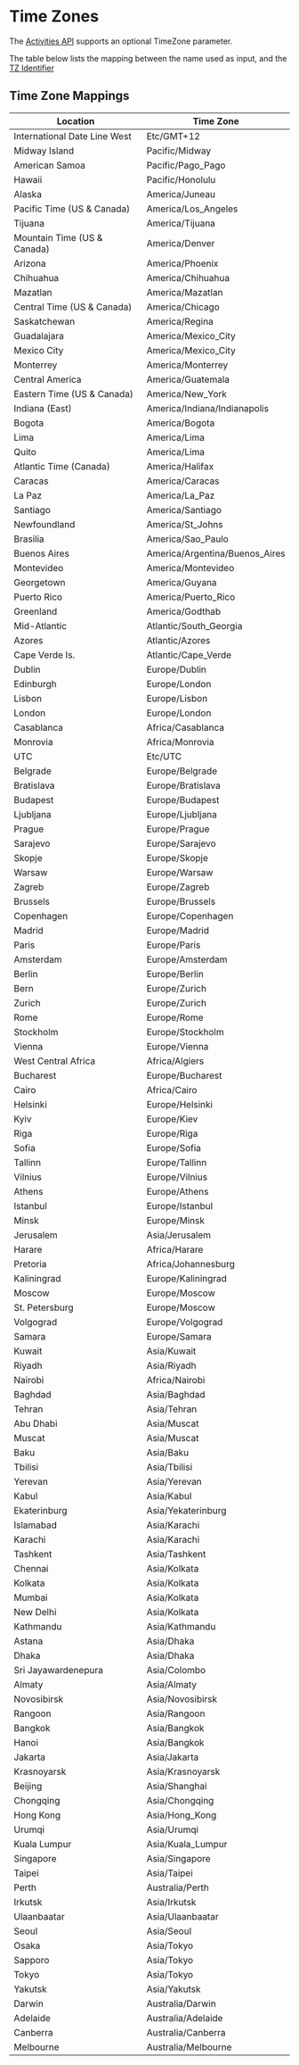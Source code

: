 # Time Zones

The [Activities API](#activities) supports an optional TimeZone parameter.

The table below lists the mapping between the name used as input, and the [TZ Identifier](https://en.wikipedia.org/wiki/List_of_tz_database_time_zones)

## Time Zone Mappings
| Location                 | Time Zone                |
|--------------------------|--------------------------|
| International Date Line West | Etc/GMT+12          |
| Midway Island            | Pacific/Midway          |
| American Samoa           | Pacific/Pago_Pago       |
| Hawaii                   | Pacific/Honolulu        |
| Alaska                   | America/Juneau          |
| Pacific Time (US & Canada) | America/Los_Angeles   |
| Tijuana                  | America/Tijuana         |
| Mountain Time (US & Canada) | America/Denver       |
| Arizona                  | America/Phoenix         |
| Chihuahua                | America/Chihuahua       |
| Mazatlan                 | America/Mazatlan        |
| Central Time (US & Canada) | America/Chicago       |
| Saskatchewan             | America/Regina          |
| Guadalajara              | America/Mexico_City     |
| Mexico City              | America/Mexico_City     |
| Monterrey                | America/Monterrey       |
| Central America          | America/Guatemala       |
| Eastern Time (US & Canada) | America/New_York      |
| Indiana (East)           | America/Indiana/Indianapolis |
| Bogota                   | America/Bogota          |
| Lima                     | America/Lima            |
| Quito                    | America/Lima            |
| Atlantic Time (Canada)   | America/Halifax         |
| Caracas                  | America/Caracas         |
| La Paz                   | America/La_Paz          |
| Santiago                 | America/Santiago        |
| Newfoundland             | America/St_Johns        |
| Brasilia                 | America/Sao_Paulo       |
| Buenos Aires             | America/Argentina/Buenos_Aires |
| Montevideo               | America/Montevideo      |
| Georgetown               | America/Guyana          |
| Puerto Rico              | America/Puerto_Rico     |
| Greenland                | America/Godthab         |
| Mid-Atlantic             | Atlantic/South_Georgia  |
| Azores                   | Atlantic/Azores         |
| Cape Verde Is.           | Atlantic/Cape_Verde     |
| Dublin                   | Europe/Dublin           |
| Edinburgh                | Europe/London           |
| Lisbon                   | Europe/Lisbon           |
| London                   | Europe/London           |
| Casablanca               | Africa/Casablanca       |
| Monrovia                 | Africa/Monrovia         |
| UTC                      | Etc/UTC                 |
| Belgrade                 | Europe/Belgrade         |
| Bratislava               | Europe/Bratislava       |
| Budapest                 | Europe/Budapest         |
| Ljubljana                | Europe/Ljubljana        |
| Prague                   | Europe/Prague           |
| Sarajevo                 | Europe/Sarajevo         |
| Skopje                   | Europe/Skopje           |
| Warsaw                   | Europe/Warsaw           |
| Zagreb                   | Europe/Zagreb           |
| Brussels                 | Europe/Brussels         |
| Copenhagen               | Europe/Copenhagen       |
| Madrid                   | Europe/Madrid           |
| Paris                    | Europe/Paris            |
| Amsterdam                | Europe/Amsterdam        |
| Berlin                   | Europe/Berlin           |
| Bern                     | Europe/Zurich           |
| Zurich                   | Europe/Zurich           |
| Rome                     | Europe/Rome             |
| Stockholm                | Europe/Stockholm        |
| Vienna                   | Europe/Vienna           |
| West Central Africa      | Africa/Algiers          |
| Bucharest                | Europe/Bucharest        |
| Cairo                    | Africa/Cairo            |
| Helsinki                 | Europe/Helsinki         |
| Kyiv                     | Europe/Kiev             |
| Riga                     | Europe/Riga             |
| Sofia                    | Europe/Sofia            |
| Tallinn                  | Europe/Tallinn          |
| Vilnius                  | Europe/Vilnius          |
| Athens                   | Europe/Athens           |
| Istanbul                 | Europe/Istanbul         |
| Minsk                    | Europe/Minsk            |
| Jerusalem                | Asia/Jerusalem          |
| Harare                   | Africa/Harare           |
| Pretoria                 | Africa/Johannesburg     |
| Kaliningrad              | Europe/Kaliningrad      |
| Moscow                   | Europe/Moscow           |
| St. Petersburg           | Europe/Moscow           |
| Volgograd                | Europe/Volgograd        |
| Samara                   | Europe/Samara           |
| Kuwait                   | Asia/Kuwait             |
| Riyadh                   | Asia/Riyadh             |
| Nairobi                  | Africa/Nairobi          |
| Baghdad                  | Asia/Baghdad            |
| Tehran                   | Asia/Tehran             |
| Abu Dhabi                | Asia/Muscat             |
| Muscat                   | Asia/Muscat             |
| Baku                     | Asia/Baku               |
| Tbilisi                  | Asia/Tbilisi            |
| Yerevan                  | Asia/Yerevan            |
| Kabul                    | Asia/Kabul              |
| Ekaterinburg             | Asia/Yekaterinburg      |
| Islamabad                | Asia/Karachi            |
| Karachi                  | Asia/Karachi            |
| Tashkent                 | Asia/Tashkent           |
| Chennai                  | Asia/Kolkata            |
| Kolkata                  | Asia/Kolkata            |
| Mumbai                   | Asia/Kolkata            |
| New Delhi                | Asia/Kolkata            |
| Kathmandu                | Asia/Kathmandu          |
| Astana                   | Asia/Dhaka              |
| Dhaka                    | Asia/Dhaka              |
| Sri Jayawardenepura      | Asia/Colombo            |
| Almaty                   | Asia/Almaty             |
| Novosibirsk              | Asia/Novosibirsk        |
| Rangoon                  | Asia/Rangoon            |
| Bangkok                  | Asia/Bangkok            |
| Hanoi                    | Asia/Bangkok            |
| Jakarta                  | Asia/Jakarta            |
| Krasnoyarsk              | Asia/Krasnoyarsk        |
| Beijing                  | Asia/Shanghai           |
| Chongqing                | Asia/Chongqing          |
| Hong Kong                | Asia/Hong_Kong          |
| Urumqi                   | Asia/Urumqi             |
| Kuala Lumpur             | Asia/Kuala_Lumpur       |
| Singapore                | Asia/Singapore          |
| Taipei                   | Asia/Taipei             |
| Perth                    | Australia/Perth         |
| Irkutsk                  | Asia/Irkutsk            |
| Ulaanbaatar              | Asia/Ulaanbaatar        |
| Seoul                    | Asia/Seoul              |
| Osaka                    | Asia/Tokyo              |
| Sapporo                  | Asia/Tokyo              |
| Tokyo                    | Asia/Tokyo              |
| Yakutsk                  | Asia/Yakutsk            |
| Darwin                   | Australia/Darwin        |
| Adelaide                 | Australia/Adelaide      |
| Canberra                 | Australia/Canberra      |
| Melbourne                | Australia/Melbourne     |
